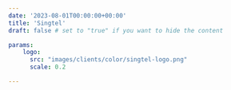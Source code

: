 ```yaml
---
date: '2023-08-01T00:00:00+00:00'
title: 'Singtel'
draft: false # set to "true" if you want to hide the content

params:
    logo:
      src: "images/clients/color/singtel-logo.png"
      scale: 0.2

---
```

